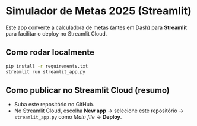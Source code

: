 # Simulador de Metas 2025 (Streamlit)

Este app converte a calculadora de metas (antes em Dash) para **Streamlit** para facilitar o deploy no Streamlit Cloud.

## Como rodar localmente
```bash
pip install -r requirements.txt
streamlit run streamlit_app.py
```

## Como publicar no Streamlit Cloud (resumo)
- Suba este repositório no GitHub.
- No Streamlit Cloud, escolha **New app** → selecione este repositório → `streamlit_app.py` como *Main file* → **Deploy**.
